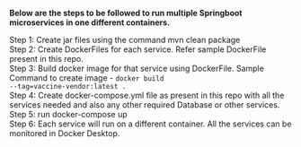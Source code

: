 <b>Below are the steps to be followed to run multiple Springboot microservices in one different containers.</b>

Step 1: Create jar files using the command mvn clean package<br />
Step 2: Create DockerFiles for each service. Refer sample DockerFile present in this repo.<br />
Step 3: Build docker image for that service using DockerFile. Sample Command to create image - <code>docker build --tag=vaccine-vendor:latest . </code><br />
Step 4: Create docker-compose.yml file as present in this repo with all the services needed and also any other required Database or other services.<br />
Step 5: run docker-compose up<br />
Step 6: Each service will run on a different container. All the services can be monitored in Docker Desktop.
